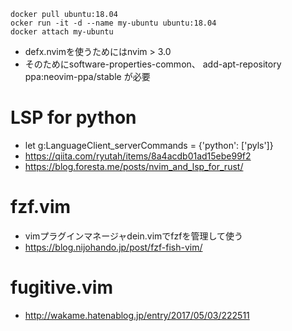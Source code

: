 ```
docker pull ubuntu:18.04
ocker run -it -d --name my-ubuntu ubuntu:18.04
docker attach my-ubuntu
```


- defx.nvimを使うためにはnvim > 3.0
- そのためにsoftware-properties-common、
add-apt-repository ppa:neovim-ppa/stable
が必要


# LSP for python
- let g:LanguageClient_serverCommands = {'python': ['pyls']}
- https://qiita.com/ryutah/items/8a4acdb01ad15ebe99f2
- https://blog.foresta.me/posts/nvim_and_lsp_for_rust/


# fzf.vim
- vimプラグインマネージャdein.vimでfzfを管理して使う
- https://blog.nijohando.jp/post/fzf-fish-vim/ 


# fugitive.vim
- http://wakame.hatenablog.jp/entry/2017/05/03/222511<Paste>
